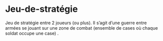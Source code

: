 # Jeu-de-stratégie
Jeu de stratégie entre 2 joueurs (ou plus). Il s’agit d’une guerre entre armées se jouant sur une zone de combat (ensemble de cases où chaque soldat occupe une case) . 
